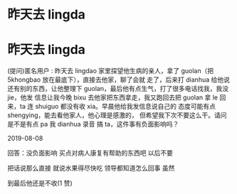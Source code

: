 # 昨天去 lingda

# 昨天去 lingda

(提问)匿名用户 : 昨天去 lingdao 家里探望他生病的亲人，拿了 guolan（把 5khongbao 放在最底下），直接去他家，聊了会就 走了，后来打 dianhua 给他说还有别的东西，让他整理下 guolan，最后他有点生气，打了很多电话找我，我没 jie，他发 信息让我今晚 bixu 去他家把东西拿走，我又跑回去把 guolan 拿 le 回来，ta 连 shuiguo 都没有收 xia。早晨他给我发信息说自己的 态度可能有点 shengying，能去看他家人，他心理是感激的， 但希望我下次不要这么干。请问是不是有点 pa 我 dianhua 录音 搞 ta，这件事有负面影响吗？

2019-08-08

回答：没负面影响 买点对病人康复有帮助的东西吧 以后不要

把话说那么直接 就说水果得尽快吃 领导都知道怎么回事 虽然

到最后他还是不收(1 赞)